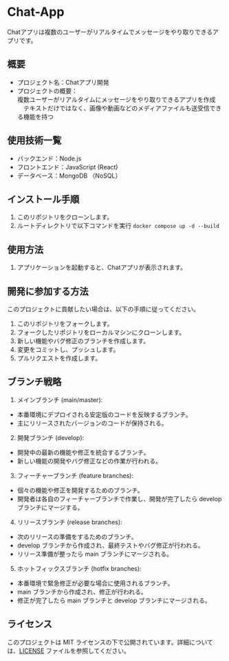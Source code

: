 # Chat-App

Chatアプリは複数のユーザーがリアルタイムでメッセージをやり取りできるアプリです。

## 概要
* プロジェクト名：Chatアプリ開発
* プロジェクトの概要：  
  複数ユーザーがリアルタイムにメッセージをやり取りできるアプリを作成
  　テキストだけではなく、画像や動画などのメディアファイルも送受信できる機能を持つ

## 使用技術一覧
- バックエンド：Node.js
- フロントエンド：JavaScript (React)
- データベース：MongoDB （NoSQL）

## インストール手順
1. このリポジトリをクローンします。
2. ルートディレクトリで以下コマンドを実行
` docker compose up -d --build `


## 使用方法

1. アプリケーションを起動すると、Chatアプリが表示されます。


## 開発に参加する方法

このプロジェクトに貢献したい場合は、以下の手順に従ってください。

1. このリポジトリをフォークします。
2. フォークしたリポジトリをローカルマシンにクローンします。
3. 新しい機能やバグ修正のブランチを作成します。
4. 変更をコミットし、プッシュします。
5. プルリクエストを作成します。

## ブランチ戦略

1. メインブランチ (main/master):
- 本番環境にデプロイされる安定版のコードを反映するブランチ。
- 主にリリースされたバージョンのコードが保持される。
2. 開発ブランチ (develop):
- 開発中の最新の機能や修正を統合するブランチ。
- 新しい機能の開発やバグ修正などの作業が行われる。
3. フィーチャーブランチ (feature branches):
- 個々の機能や修正を開発するためのブランチ。
- 開発者は各自のフィーチャーブランチで作業し、開発が完了したら develop ブランチにマージする。
4. リリースブランチ (release branches):
- 次のリリースの準備をするためのブランチ。
- develop ブランチから作成され、最終テストやバグ修正が行われる。
- リリース準備が整ったら main ブランチにマージされる。
5. ホットフィックスブランチ (hotfix branches):
- 本番環境で緊急修正が必要な場合に使用されるブランチ。
- main ブランチから作成され、修正が行われる。
- 修正が完了したら main ブランチと develop ブランチにマージされる。

## ライセンス

このプロジェクトは MIT ライセンスの下で公開されています。詳細については、[LICENSE](LICENSE) ファイルを参照してください。

